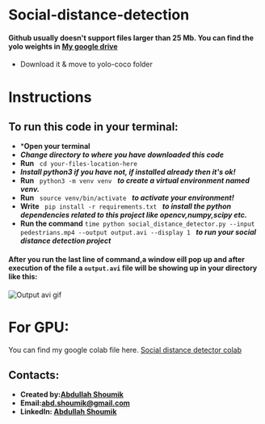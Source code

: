 # Social-distance-detection


#### Github usually doesn't support files larger than 25 Mb. You can find the yolo weights in [My google drive](https://drive.google.com/file/d/1OZlwB0UELk4-5HGmqLoymIOKQoeIkjuz/view?usp=sharing) 
* Download it & move to yolo-coco folder

# Instructions
## To run this code in your terminal:
* ***Open your terminal**
* ***Change directory to where you have downloaded this code***
* **Run** ` cd your-files-location-here`
* ***Install python3 if you have not, if installed already then it's ok!***
* **Run**  `  python3 -m venv venv  ` ***to create a virtual environment named venv.***
* **Run**   `  source venv/bin/activate  ` 
***to activate your environment!***
* **Write**   `  pip install -r requirements.txt  ` 
***to install the python dependencies related to this project like opencv,numpy,scipy etc.***
* **Run the command** `time python social_distance_detector.py --input pedestrians.mp4 --output output.avi --display 1
` ***to run your social distance detection project***

#### After you run the last line of command,a window eill pop up and after execution of the file a `output.avi` file will be showing up in your directory like this:
![Output avi gif](https://github.com/joshtrivedi/Social-Distance-Detector/blob/master/social%20distance%20detection.gif)

# For GPU:
You can find my google colab file here. [Social distance detector colab](https://colab.research.google.com/drive/1fl7pOz_gx70KcsF8isMPagZL1TSv0dKr?usp=sharing)

## Contacts:
* **Created by:[Abdullah Shoumik](https://github.com/joshtrivedi)**
* **Email:[abd.shoumik@gmail.com](https://josh.trivedi@gmail.com)**
* **LinkedIn: [Abdullah Shoumik](https://www.linkedin.com/in/josh-trivedi/)**
